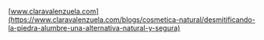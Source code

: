 [www.claravalenzuela.com](https://www.claravalenzuela.com/blogs/cosmetica-natural/desmitificando-la-piedra-alumbre-una-alternativa-natural-y-segura)
